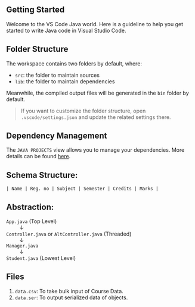 ## Getting Started

Welcome to the VS Code Java world. Here is a guideline to help you get started to write Java code in Visual Studio Code.

## Folder Structure

The workspace contains two folders by default, where:

- `src`: the folder to maintain sources
- `lib`: the folder to maintain dependencies

Meanwhile, the compiled output files will be generated in the `bin` folder by default.

> If you want to customize the folder structure, open `.vscode/settings.json` and update the related settings there.

## Dependency Management

The `JAVA PROJECTS` view allows you to manage your dependencies. More details can be found [here](https://github.com/microsoft/vscode-java-dependency#manage-dependencies).


## Schema Structure:

```| Name | Reg. no | Subject | Semester | Credits | Marks |```

## Abstraction:

`App.java` (Top Level) \
&nbsp;&nbsp;&nbsp;&nbsp;&nbsp;&nbsp;&nbsp;&nbsp;
↓ \
`Controller.java` or `AltController.java` (Threaded) \
&nbsp;&nbsp;&nbsp;&nbsp;&nbsp;&nbsp;&nbsp;&nbsp;&nbsp;↓ \
`Manager.java` \
&nbsp;&nbsp;&nbsp;&nbsp;&nbsp;&nbsp;&nbsp;&nbsp;&nbsp;↓ \
`Student.java` (Lowest Level)

## Files

1. ```data.csv```: To take bulk input of Course Data.
2. ```data.ser```: To output serialized data of objects.